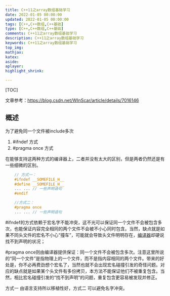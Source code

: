 ```yaml
---
title: C++11之array数组基础学习
date: 2022-01-05 00:00:00
updated: 2022-01-05 00:00:00
tags: [C++,C++数组,C++基础]
type: [C++,C++数组,C++基础]
comments: C++11之array数组基础学习
description: C++11之array数组基础学习
keywords: C++11之array数组基础学习
top_img:
mathjax:
katex:
aside:
aplayer:
highlight_shrink:

---
```


[TOC]

文章参考：https://blog.csdn.net/WInScar/article/details/7016146

## 概述

为了避免同一个文件被include多次

1. #ifndef 方式
2. #pragma once 方式

在能够支持这两种方式的编译器上，二者并没有太大的区别，但是两者仍然还是有一些细微的区别。

```c
    // 方式一：
    #ifndef __SOMEFILE_H__
    #define __SOMEFILE_H__
    ... ... // 一些声明语句
    #endif

    //方式二：
    #pragma once
    ... ... // 一些声明语句
```

\#ifndef的方式依赖于宏名字不能冲突，这不光可以保证同一个文件不会被包含多次，也能保证内容完全相同的两个文件不会被不小心同时包含。当然，缺点就是如果不同头文件的宏名不小心“撞车”，可能就会导致头文件明明存在，[编译器](https://so.csdn.net/so/search?q=编译器&spm=1001.2101.3001.7020)却硬说找不到声明的状况；

 \#pragma once则由编译器提供保证：同一个文件不会被包含多次。注意这里所说的“同一个文件”是指物理上的一个文件，而不是指内容相同的两个文件。带来的好处是，你不必再费劲想个宏名了，当然也就不会出现宏名碰撞引发的奇怪问题。对应的缺点就是如果某个头文件有多份拷贝，本方法不能保证他们不被重复包含。当然，相比宏名碰撞引发的“找不到声明”的问题，重复包含更容易被发现并修正。

 方式一 由语言支持所以移植性好，方式二 可以避免名字冲突。